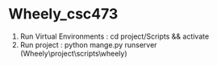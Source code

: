 # Wheely_csc473

1. Run Virtual Environments : cd project/Scripts && activate
2. Run project : python mange.py runserver (Wheely\project\scripts\wheely)
